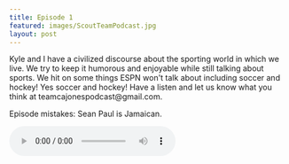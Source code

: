 ```yaml
---
title: Episode 1
featured: images/ScoutTeamPodcast.jpg
layout: post
---
```


<p>Kyle and I have a civilized discourse about the sporting world in which we live. We try to keep it humorous and enjoyable while still talking about sports. We hit on some things ESPN won't talk about including soccer and hockey! Yes soccer and hockey! Have a listen and let us know what you think at teamcajonespodcast@gmail.com.</p>
<p>Episode mistakes: Sean Paul is Jamaican.</p>
<audio controls>
  <source src="/assets/audios/episode1.mp3" type="audio/mpeg">
Your browser does not support the audio element.
</audio>